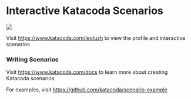 # Interactive Katacoda Scenarios

[![](http://shields.katacoda.com/katacoda/leoluzh/count.svg)](https://www.katacoda.com/leoluzh "Get your profile on Katacoda.com")

Visit https://www.katacoda.com/leoluzh to view the profile and interactive scenarios

### Writing Scenarios
Visit https://www.katacoda.com/docs to learn more about creating Katacoda scenarios

For examples, visit https://github.com/katacoda/scenario-example
